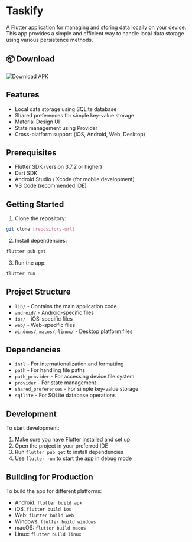 # Taskify

A Flutter application for managing and storing data locally on your device. This app provides a simple and efficient way to handle local data storage using various persistence methods.

## 📦 Download

[![Download APK](https://img.shields.io/badge/Download-APK-blue.svg?style=for-the-badge)]([https://github.com/yourusername/yourrepo/releases/latest](https://github.com/sayonsarkar/Taskify/releases/tag/release-main))

## Features

- Local data storage using SQLite database
- Shared preferences for simple key-value storage
- Material Design UI
- State management using Provider
- Cross-platform support (iOS, Android, Web, Desktop)

## Prerequisites

- Flutter SDK (version 3.7.2 or higher)
- Dart SDK
- Android Studio / Xcode (for mobile development)
- VS Code (recommended IDE)

## Getting Started

1. Clone the repository:

```bash
git clone [repository-url]
```

2. Install dependencies:

```bash
flutter pub get
```

3. Run the app:

```bash
flutter run
```

## Project Structure

- `lib/` - Contains the main application code
- `android/` - Android-specific files
- `ios/` - iOS-specific files
- `web/` - Web-specific files
- `windows/`, `macos/`, `linux/` - Desktop platform files

## Dependencies

- `intl` - For internationalization and formatting
- `path` - For handling file paths
- `path_provider` - For accessing device file system
- `provider` - For state management
- `shared_preferences` - For simple key-value storage
- `sqflite` - For SQLite database operations

## Development

To start development:

1. Make sure you have Flutter installed and set up
2. Open the project in your preferred IDE
3. Run `flutter pub get` to install dependencies
4. Use `flutter run` to start the app in debug mode

## Building for Production

To build the app for different platforms:

- Android: `flutter build apk`
- iOS: `flutter build ios`
- Web: `flutter build web`
- Windows: `flutter build windows`
- macOS: `flutter build macos`
- Linux: `flutter build linux`
